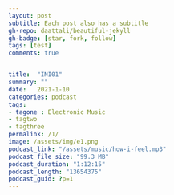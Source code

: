 ```yaml
---
layout: post
subtitle: Each post also has a subtitle
gh-repo: daattali/beautiful-jekyll
gh-badge: [star, fork, follow]
tags: [test]
comments: true


title:  "INI01"
summary: ""
date:   2021-1-10
categories: podcast
tags:
- tagone : Electronic Music
- tagtwo
- tagthree
permalink: /1/
image: /assets/img/e1.png
podcast_link: "/assets/music/how-i-feel.mp3"
podcast_file_size: "99.3 MB"
podcast_duration: "1:12:15"
podcast_length: "13654375"
podcast_guid: ?p=1
---
```

